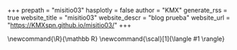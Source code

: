 +++
prepath = "misitio03"
hasplotly = false
author = "KMX"
generate_rss = true
website_title = "misitio03"
website_descr = "blog prueba"
website_url   = "https://KMXspn.github.io/misitio03/"
+++

<!--
https://kmxspn.github.io/misitio03/
Add here global latex commands to use throughout your pages.
-->
\newcommand{\R}{\mathbb R}
\newcommand{\scal}[1]{\langle #1 \rangle}